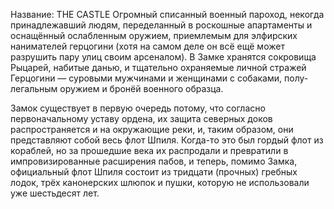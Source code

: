 Название: THE CASTLE
Огромный списанный военный пароход, некогда принадлежавший людям, переделанный в роскошные апартаменты и оснащённый ослабленным оружием, приемлемым для элфирских нанимателей герцогини (хотя на самом деле он всё ещё может разрушить пару улиц своим арсеналом). В Замке хранятся сокровища Рыцарей, набитые данью, и тщательно охраняемые личной стражей Герцогини — суровыми мужчинами и женщинами с собаками, полу-легальным оружием и бронёй военного образца.

Замок существует в первую очередь потому, что согласно первоначальному уставу ордена, их защита северных доков распространяется и на окружающие реки, и, таким образом, они представляют собой весь флот Шпиля. Когда-то это был гордый флот из кораблей, но за прошедшие века их распродали и превратили в импровизированные расширения пабов, и теперь, помимо Замка, официальный флот Шпиля состоит из тридцати (прочных) гребных лодок, трёх канонерских шлюпок и пушки, которую не использовали уже шестьдесят лет.